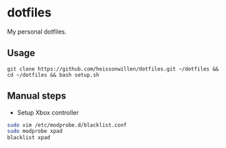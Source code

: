 # dotfiles
My personal dotfiles.

## Usage
```
git clone https://github.com/heissonwillen/dotfiles.git ~/dotfiles && cd ~/dotfiles && bash setup.sh
```

## Manual steps
- Setup Xbox controller
```bash
sudo vim /etc/modprobe.d/blacklist.conf
sudo modprobe xpad
blacklist xpad
```
